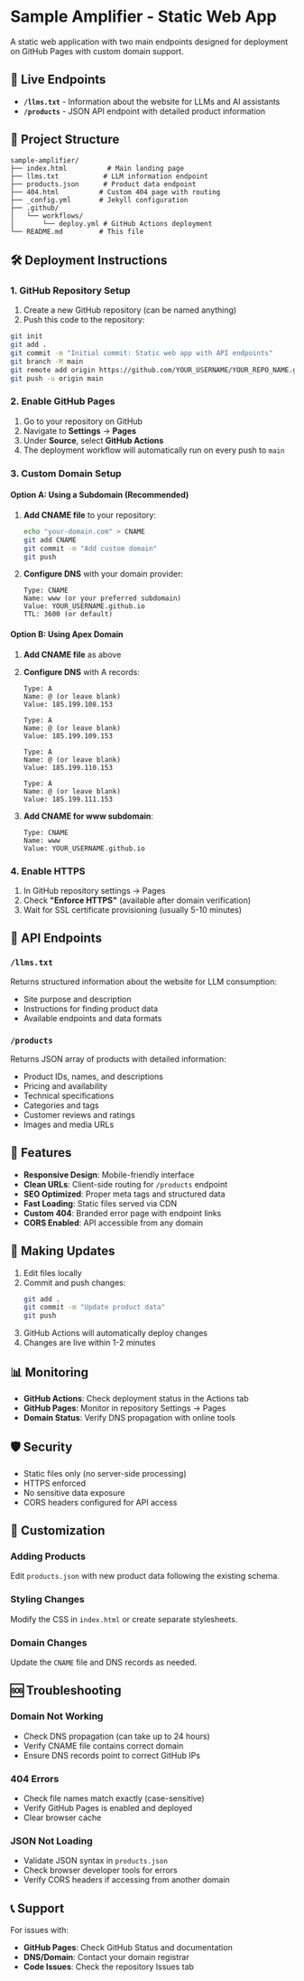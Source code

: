 # Sample Amplifier - Static Web App

A static web application with two main endpoints designed for deployment on GitHub Pages with custom domain support.

## 🚀 Live Endpoints

- **`/llms.txt`** - Information about the website for LLMs and AI assistants
- **`/products`** - JSON API endpoint with detailed product information

## 📁 Project Structure

```
sample-amplifier/
├── index.html          # Main landing page
├── llms.txt           # LLM information endpoint
├── products.json      # Product data endpoint
├── 404.html          # Custom 404 page with routing
├── _config.yml       # Jekyll configuration
├── .github/
│   └── workflows/
│       └── deploy.yml # GitHub Actions deployment
└── README.md         # This file
```

## 🛠 Deployment Instructions

### 1. GitHub Repository Setup

1. Create a new GitHub repository (can be named anything)
2. Push this code to the repository:

```bash
git init
git add .
git commit -m "Initial commit: Static web app with API endpoints"
git branch -M main
git remote add origin https://github.com/YOUR_USERNAME/YOUR_REPO_NAME.git
git push -u origin main
```

### 2. Enable GitHub Pages

1. Go to your repository on GitHub
2. Navigate to **Settings** → **Pages**
3. Under **Source**, select **GitHub Actions**
4. The deployment workflow will automatically run on every push to `main`

### 3. Custom Domain Setup

#### Option A: Using a Subdomain (Recommended)

1. **Add CNAME file** to your repository:
   ```bash
   echo "your-domain.com" > CNAME
   git add CNAME
   git commit -m "Add custom domain"
   git push
   ```

2. **Configure DNS** with your domain provider:
   ```
   Type: CNAME
   Name: www (or your preferred subdomain)
   Value: YOUR_USERNAME.github.io
   TTL: 3600 (or default)
   ```

#### Option B: Using Apex Domain

1. **Add CNAME file** as above
2. **Configure DNS** with A records:
   ```
   Type: A
   Name: @ (or leave blank)
   Value: 185.199.108.153
   
   Type: A
   Name: @ (or leave blank)
   Value: 185.199.109.153
   
   Type: A
   Name: @ (or leave blank)
   Value: 185.199.110.153
   
   Type: A
   Name: @ (or leave blank)
   Value: 185.199.111.153
   ```

3. **Add CNAME for www subdomain**:
   ```
   Type: CNAME
   Name: www
   Value: YOUR_USERNAME.github.io
   ```

### 4. Enable HTTPS

1. In GitHub repository settings → Pages
2. Check **"Enforce HTTPS"** (available after domain verification)
3. Wait for SSL certificate provisioning (usually 5-10 minutes)

## 🔧 API Endpoints

### `/llms.txt`
Returns structured information about the website for LLM consumption:
- Site purpose and description
- Instructions for finding product data
- Available endpoints and data formats

### `/products`
Returns JSON array of products with detailed information:
- Product IDs, names, and descriptions
- Pricing and availability
- Technical specifications
- Categories and tags
- Customer reviews and ratings
- Images and media URLs

## 🎨 Features

- **Responsive Design**: Mobile-friendly interface
- **Clean URLs**: Client-side routing for `/products` endpoint
- **SEO Optimized**: Proper meta tags and structured data
- **Fast Loading**: Static files served via CDN
- **Custom 404**: Branded error page with endpoint links
- **CORS Enabled**: API accessible from any domain

## 🔄 Making Updates

1. Edit files locally
2. Commit and push changes:
   ```bash
   git add .
   git commit -m "Update product data"
   git push
   ```
3. GitHub Actions will automatically deploy changes
4. Changes are live within 1-2 minutes

## 📊 Monitoring

- **GitHub Actions**: Check deployment status in the Actions tab
- **GitHub Pages**: Monitor in repository Settings → Pages
- **Domain Status**: Verify DNS propagation with online tools

## 🛡 Security

- Static files only (no server-side processing)
- HTTPS enforced
- No sensitive data exposure
- CORS headers configured for API access

## 📝 Customization

### Adding Products
Edit `products.json` with new product data following the existing schema.

### Styling Changes
Modify the CSS in `index.html` or create separate stylesheets.

### Domain Changes
Update the `CNAME` file and DNS records as needed.

## 🆘 Troubleshooting

### Domain Not Working
- Check DNS propagation (can take up to 24 hours)
- Verify CNAME file contains correct domain
- Ensure DNS records point to correct GitHub IPs

### 404 Errors
- Check file names match exactly (case-sensitive)
- Verify GitHub Pages is enabled and deployed
- Clear browser cache

### JSON Not Loading
- Validate JSON syntax in `products.json`
- Check browser developer tools for errors
- Verify CORS headers if accessing from another domain

## 📞 Support

For issues with:
- **GitHub Pages**: Check GitHub Status and documentation
- **DNS/Domain**: Contact your domain registrar
- **Code Issues**: Check the repository Issues tab
